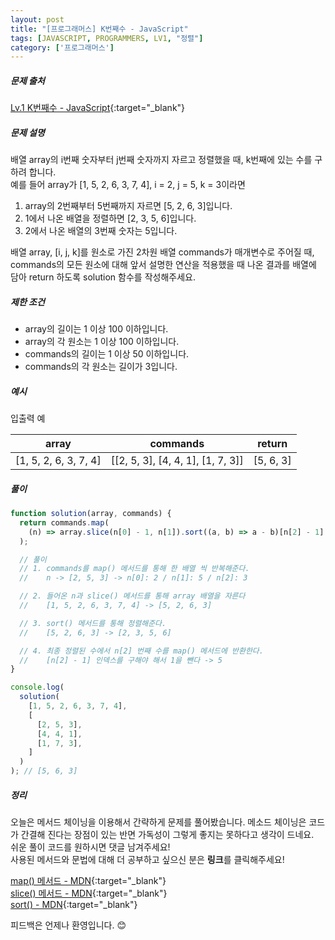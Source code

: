 ```yaml
---
layout: post
title: "[프로그래머스] K번째수 - JavaScript"
tags: [JAVASCRIPT, PROGRAMMERS, LV1, "정렬"]
category: ['프로그래머스']
---
```


##### 문제 출처

[Lv.1 K번째수 - JavaScript](https://programmers.co.kr/learn/courses/30/lessons/42748?language=javascript){:target="\_blank"}

##### 문제 설명

배열 array의 i번째 숫자부터 j번째 숫자까지 자르고 정렬했을 때, k번째에 있는 수를 구하려 합니다.<br />
예를 들어 array가 [1, 5, 2, 6, 3, 7, 4], i = 2, j = 5, k = 3이라면<br />

1. array의 2번째부터 5번째까지 자르면 [5, 2, 6, 3]입니다.
2. 1에서 나온 배열을 정렬하면 [2, 3, 5, 6]입니다.
3. 2에서 나온 배열의 3번째 숫자는 5입니다.

배열 array, [i, j, k]를 원소로 가진 2차원 배열 commands가 매개변수로 주어질 때, commands의 모든 원소에 대해 앞서 설명한 연산을 적용했을 때 나온 결과를 배열에 담아 return 하도록 solution 함수를 작성해주세요.

##### 제한 조건

- array의 길이는 1 이상 100 이하입니다.
- array의 각 원소는 1 이상 100 이하입니다.
- commands의 길이는 1 이상 50 이하입니다.
- commands의 각 원소는 길이가 3입니다.

##### 예시

입출력 예

| array                 | commands                          | return    |
| --------------------- | --------------------------------- | --------- |
| [1, 5, 2, 6, 3, 7, 4] | [[2, 5, 3], [4, 4, 1], [1, 7, 3]] | [5, 6, 3] |

##### 풀이

```javascript
function solution(array, commands) {
  return commands.map(
    (n) => array.slice(n[0] - 1, n[1]).sort((a, b) => a - b)[n[2] - 1]
  );

  // 풀이
  // 1. commands를 map() 메서드를 통해 한 배열 씩 반복해준다.
  //    n -> [2, 5, 3] -> n[0]: 2 / n[1]: 5 / n[2]: 3

  // 2. 들어온 n과 slice() 메서드를 통해 array 배열을 자른다
  //    [1, 5, 2, 6, 3, 7, 4] -> [5, 2, 6, 3]

  // 3. sort() 메서드를 통해 정렬해준다.
  //    [5, 2, 6, 3] -> [2, 3, 5, 6]

  // 4. 최종 정렬된 수에서 n[2] 번째 수를 map() 메서드에 반환한다.
  //    [n[2] - 1] 인덱스를 구해야 해서 1을 뺀다 -> 5
}

console.log(
  solution(
    [1, 5, 2, 6, 3, 7, 4],
    [
      [2, 5, 3],
      [4, 4, 1],
      [1, 7, 3],
    ]
  )
); // [5, 6, 3]
```

##### 정리

오늘은 메서드 체이닝을 이용해서 간략하게 문제를 풀어봤습니다. 메소드 체이닝은 코드가 간결해 진다는 장점이 있는 반면 가독성이 그렇게 좋지는 못하다고 생각이 드네요.<br />
쉬운 풀이 코드를 원하시면 댓글 남겨주세요!<br />
사용된 메서드와 문법에 대해 더 공부하고 싶으신 분은 **링크**를 클릭해주세요!

[map() 메서드 - MDN](https://developer.mozilla.org/ko/docs/Web/JavaScript/Reference/Global_Objects/Array/map){:target="_blank"}<br />
[slice() 메서드 - MDN](https://developer.mozilla.org/ko/docs/Web/JavaScript/Reference/Global_Objects/String/slice){:target="_blank"}<br />
[sort() - MDN](https://developer.mozilla.org/ko/docs/Web/JavaScript/Reference/Global_Objects/Array/sort){:target="_blank"}<br />

피드백은 언제나 환영입니다. 😊
